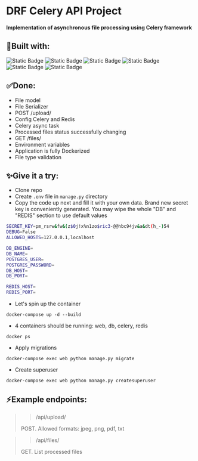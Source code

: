 
# DRF Celery API Project

**Implementation of asynchronous file 
processing using Celery framework**

## 💪Built with:

![Static Badge](https://img.shields.io/badge/Django-1?style=flat&logo=Django&labelColor=0c4b33&color=187f58&link=https%3A%2F%2Fwww.djangoproject.com%2F)
![Static Badge](https://img.shields.io/badge/Python-1?style=flat&logo=Python&labelColor=ffd847&color=3776ab&link=https%3A%2F%2Fwww.python.org%2F)
![Static Badge](https://img.shields.io/badge/PostgreSQL-1?style=flat&logo=PostgreSQL&labelColor=ffffff&color=336791&link=https%3A%2F%2Fwww.postgresql.org%2F)
![Static Badge](https://img.shields.io/badge/Docker-1?style=flat&logo=Docker&labelColor=ffffff&color=1d63ed&link=https%3A%2F%2Fwww.docker.com%2F)
![Static Badge](https://img.shields.io/badge/Celery-1?style=flat&logo=Celery&labelColor=a9cc54&color=ddf4a4&link=https%3A%2F%2Fdocs.celeryq.dev%2F)
![Static Badge](https://img.shields.io/badge/Redis-1?style=flat&logo=Redis&labelColor=ffffff&color=161f31&link=https%3A%2F%2Fredis.io%2F)

## ✅Done:

- File model
- File Serializer
- POST /upload/
- Config Celery and Redis
- Celery async task
- Processed files status successfully changing
- GET /files/
- Environment variables
- Application is fully Dockerized
- File type validation

## ✨Give it a try:

- Clone repo
- Create `.env` file in `manage.py` directory
- Copy the code up next and fill it with your own data.
Brand new secret key is conveniently generated.
You may wipe the whole "DB" and "REDIS" section to use 
default values

```bash
SECRET_KEY=pm_rsrw&fw&(z$0j!x%n1zo$ric3-@@hbc94jv&a&dt(h_-)54
DEBUG=False
ALLOWED_HOSTS=127.0.0.1,localhost

DB_ENGINE=
DB_NAME=
POSTGRES_USER=
POSTGRES_PASSWORD=
DB_HOST=
DB_PORT=

REDIS_HOST=
REDIS_PORT=
```

- Let's spin up the container

```commandline
docker-compose up -d --build
```

- 4 containers should be running: web, db, celery, redis
```commandline
docker ps
```

- Apply migrations

```commandline
docker-compose exec web python manage.py migrate
```

- Create superuser

```commandline
docker-compose exec web python manage.py createsuperuser
```

## ⚡Example endpoints:

>>/api/upload/
> 
>POST. Allowed formats: jpeg, png, pdf, txt

>>/api/files/
>
>GET. List processed files
